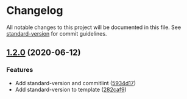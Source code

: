 # Changelog

All notable changes to this project will be documented in this file. See [standard-version](https://github.com/conventional-changelog/standard-version) for commit guidelines.

## [1.2.0](https://github.com/Jakob-PB/cra-template-typescript-extended/compare/v1.1.2...v1.2.0) (2020-06-12)


### Features

* Add standard-version and commitlint ([5934d17](https://github.com/Jakob-PB/cra-template-typescript-extended/commit/5934d17519cd781ac4b29e560d4c91fb88217c79))
* Add standard-version to template ([282caf9](https://github.com/Jakob-PB/cra-template-typescript-extended/commit/282caf99c820a7a43930f520c862ac55f5614ee5))
